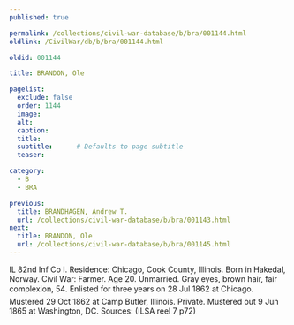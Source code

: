 ```yaml
---
published: true

permalink: /collections/civil-war-database/b/bra/001144.html
oldlink: /CivilWar/db/b/bra/001144.html

oldid: 001144

title: BRANDON, Ole

pagelist:
  exclude: false
  order: 1144
  image: 
  alt:
  caption:
  title:
  subtitle:      # Defaults to page subtitle
  teaser:

category: 
  - B 
  - BRA

previous:
  title: BRANDHAGEN, Andrew T.
  url: /collections/civil-war-database/b/bra/001143.html  
next:
  title: BRANDON, Ole
  url: /collections/civil-war-database/b/bra/001145.html   
---
```

IL 82nd Inf Co I. Residence: Chicago, Cook County, Illinois. Born in Hakedal, Norway. Civil War: Farmer. Age 20. Unmarried. Gray eyes, brown hair, fair complexion, 5&#146;4&#148;. Enlisted for three years on 28 Jul 1862 at Chicago. Mustered 29 Oct 1862 at Camp Butler, Illinois. Private. Mustered out 9 Jun 1865 at Washington, DC. Sources: (ILSA reel 7 p72)